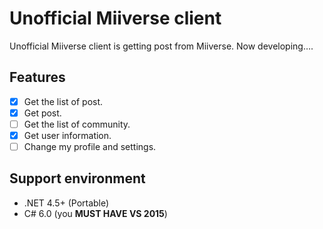 # Unofficial Miiverse client

Unofficial Miiverse client is getting post from Miiverse. Now developing….

## Features

- [x] Get the list of post.
- [x] Get post.
- [ ] Get the list of community.
- [x] Get user information.
- [ ] Change my profile and settings.

## Support environment

- .NET 4.5+ (Portable)
- C# 6.0 (you **MUST HAVE VS 2015**)
